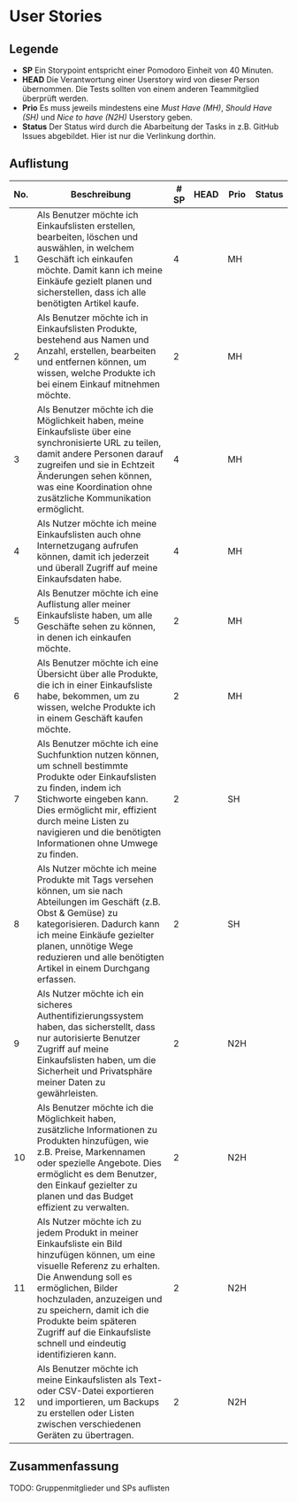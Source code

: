 # User Stories

## Legende

- **SP** Ein Storypoint entspricht einer Pomodoro Einheit von 40 Minuten.
- **HEAD** Die Verantwortung einer Userstory wird von dieser Person übernommen. Die Tests sollten von einem anderen Teammitglied überprüft werden.
- **Prio** Es muss jeweils mindestens eine *Must Have (MH)*, *Should Have (SH)* und *Nice to have (N2H)* Userstory geben.
- **Status** Der Status wird durch die Abarbeitung der Tasks in z.B. GitHub Issues abgebildet. Hier ist nur die Verlinkung dorthin.

## Auflistung


| No. | Beschreibung | # SP | HEAD | Prio | Status |
|---|---|---|---|---|---|
| 1 | Als Benutzer möchte ich Einkaufslisten erstellen, bearbeiten, löschen und auswählen, in welchem Geschäft ich einkaufen möchte. Damit kann ich meine Einkäufe gezielt planen und sicherstellen, dass ich alle benötigten Artikel kaufe. | 4 |  | MH |   |   |
| 2 | Als Benutzer möchte ich in Einkaufslisten Produkte, bestehend aus Namen und Anzahl, erstellen, bearbeiten und entfernen können, um wissen, welche Produkte ich bei einem Einkauf mitnehmen möchte. | 2 | | MH |   |   |
| 3 | Als Benutzer möchte ich die Möglichkeit haben, meine Einkaufsliste über eine synchronisierte URL zu teilen, damit andere Personen darauf zugreifen und sie in Echtzeit Änderungen sehen können, was eine Koordination ohne zusätzliche Kommunikation ermöglicht. | 4 |  | MH |   |   |
| 4 | Als Nutzer möchte ich meine Einkaufslisten auch ohne Internetzugang aufrufen können, damit ich jederzeit und überall Zugriff auf meine Einkaufsdaten habe. | 4 |  | MH |   |   |
| 5 | Als Benutzer möchte ich eine Auflistung aller meiner Einkaufsliste haben, um alle Geschäfte sehen zu können, in denen ich einkaufen möchte. | 2 |   | MH |   |   |
| 6 | Als Benutzer möchte ich eine Übersicht über alle Produkte, die ich in einer Einkaufsliste habe, bekommen, um zu wissen, welche Produkte ich in einem Geschäft kaufen möchte. | 2 |   | MH |   |   |
| 7 | Als Benutzer möchte ich eine Suchfunktion nutzen können, um schnell bestimmte Produkte oder Einkaufslisten zu finden, indem ich Stichworte eingeben kann. Dies ermöglicht mir, effizient durch meine Listen zu navigieren und die benötigten Informationen ohne Umwege zu finden. | 2 |   |SH |   |   |
| 8 | Als Nutzer möchte ich meine Produkte mit Tags versehen können, um sie nach Abteilungen im Geschäft (z.B. Obst & Gemüse) zu kategorisieren. Dadurch kann ich meine Einkäufe gezielter planen, unnötige Wege reduzieren und alle benötigten Artikel in einem Durchgang erfassen. | 2 |   | SH |   |   |
| 9 | Als Nutzer möchte ich ein sicheres Authentifizierungssystem haben, das sicherstellt, dass nur autorisierte Benutzer Zugriff auf meine Einkaufslisten haben, um die Sicherheit und Privatsphäre meiner Daten zu gewährleisten. | 2 |   | N2H |   |   |
| 10 | Als Benutzer möchte ich die Möglichkeit haben, zusätzliche Informationen zu Produkten hinzufügen, wie z.B. Preise, Markennamen oder spezielle Angebote. Dies ermöglicht es dem Benutzer, den Einkauf gezielter zu planen und das Budget effizient zu verwalten. | 2 |   | N2H |   |   |
| 11 | Als Nutzer möchte ich zu jedem Produkt in meiner Einkaufsliste ein Bild hinzufügen können, um eine visuelle Referenz zu erhalten. Die Anwendung soll es ermöglichen, Bilder hochzuladen, anzuzeigen und zu speichern, damit ich die Produkte beim späteren Zugriff auf die Einkaufsliste schnell und eindeutig identifizieren kann. | 2 |  | N2H |   |   |
| 12 | Als Benutzer möchte ich meine Einkaufslisten als Text- oder CSV-Datei exportieren und importieren, um Backups zu erstellen oder Listen zwischen verschiedenen Geräten zu übertragen. | 2 |  | N2H |   |   |


## Zusammenfassung

TODO: Gruppenmitglieder und SPs auflisten

